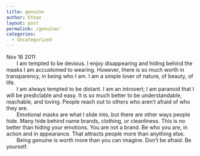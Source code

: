 ```yaml
---
title: genuine
author: Ethan
layout: post
permalink: /genuine/
categories:
  - Uncategorized
---
```

Nov 16 2011  
&nbsp;&nbsp;&nbsp;&nbsp;&nbsp;&nbsp;&nbsp;I am tempted to be devious. I enjoy disappearing and hiding behind the masks I am accustomed to wearing. However, there is so much worth in transparency, in being who I am. I am a simple lover of nature, of beauty, of life.  
&nbsp;&nbsp;&nbsp;&nbsp;&nbsp;&nbsp;&nbsp;I am always tempted to be distant. I am an introvert; I am paranoid that I will be predictable and easy. It is so much better to be understandable, reachable, and loving. People reach out to others who aren&#8217;t afraid of who they are.  
&nbsp;&nbsp;&nbsp;&nbsp;&nbsp;&nbsp;&nbsp;Emotional masks are what I slide into, but there are other ways people hide. Many hide behind name brands, clothing, or cleanliness. This is no better than hiding your emotions. You are not a brand. Be who you are, in action and in appearance. That attracts people more than anything else.  
&nbsp;&nbsp;&nbsp;&nbsp;&nbsp;&nbsp;&nbsp;Being genuine is worth more than you can imagine. Don&#8217;t be afraid. Be yourself.